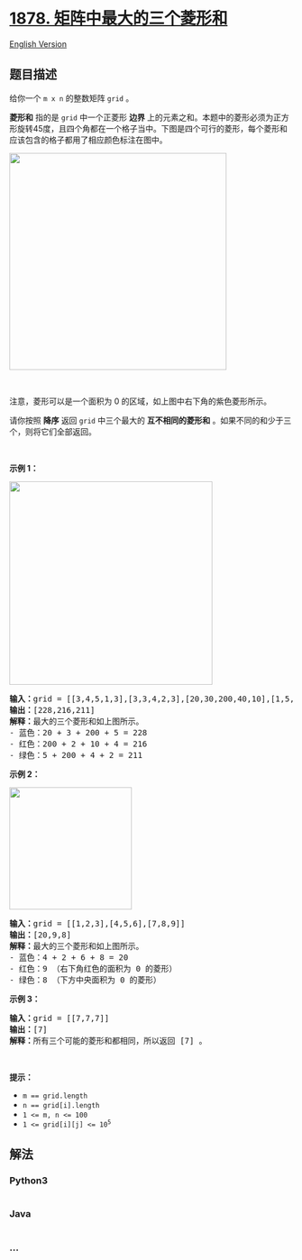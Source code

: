 # [1878. 矩阵中最大的三个菱形和](https://leetcode-cn.com/problems/get-biggest-three-rhombus-sums-in-a-grid)

[English Version](/solution/1800-1899/1878.Get%20Biggest%20Three%20Rhombus%20Sums%20in%20a%20Grid/README_EN.md)

## 题目描述

<!-- 这里写题目描述 -->

<p>给你一个 <code>m x n</code> 的整数矩阵 <code>grid</code> 。</p>

<p><strong>菱形和</strong> 指的是 <code>grid</code> 中一个正菱形 <strong>边界</strong> 上的元素之和。本题中的菱形必须为正方形旋转45度，且四个角都在一个格子当中。下图是四个可行的菱形，每个菱形和应该包含的格子都用了相应颜色标注在图中。</p>
<img alt="" src="https://cdn.jsdelivr.net/gh/doocs/leetcode@main/solution/1800-1899/1878.Get%20Biggest%20Three%20Rhombus%20Sums%20in%20a%20Grid/images/pc73-q4-desc-2.png" style="width: 385px; height: 385px;" />
<p> </p>

<p>注意，菱形可以是一个面积为 0 的区域，如上图中右下角的紫色菱形所示。</p>

<p>请你按照 <strong>降序</strong> 返回 <code>grid</code> 中三个最大的 <strong>互不相同的菱形和</strong> 。如果不同的和少于三个，则将它们全部返回。</p>

<p> </p>

<p><strong>示例 1：</strong></p>
<img alt="" src="https://cdn.jsdelivr.net/gh/doocs/leetcode@main/solution/1800-1899/1878.Get%20Biggest%20Three%20Rhombus%20Sums%20in%20a%20Grid/images/pc73-q4-ex1.png" style="width: 360px; height: 361px;" />
<pre>
<b>输入：</b>grid = [[3,4,5,1,3],[3,3,4,2,3],[20,30,200,40,10],[1,5,5,4,1],[4,3,2,2,5]]
<b>输出：</b>[228,216,211]
<b>解释：</b>最大的三个菱形和如上图所示。
- 蓝色：20 + 3 + 200 + 5 = 228
- 红色：200 + 2 + 10 + 4 = 216
- 绿色：5 + 200 + 4 + 2 = 211
</pre>

<p><strong>示例 2：</strong></p>
<img alt="" src="https://cdn.jsdelivr.net/gh/doocs/leetcode@main/solution/1800-1899/1878.Get%20Biggest%20Three%20Rhombus%20Sums%20in%20a%20Grid/images/pc73-q4-ex2.png" style="width: 217px; height: 217px;" />
<pre>
<b>输入：</b>grid = [[1,2,3],[4,5,6],[7,8,9]]
<b>输出：</b>[20,9,8]
<b>解释：</b>最大的三个菱形和如上图所示。
- 蓝色：4 + 2 + 6 + 8 = 20
- 红色：9 （右下角红色的面积为 0 的菱形）
- 绿色：8 （下方中央面积为 0 的菱形）
</pre>

<p><strong>示例 3：</strong></p>

<pre>
<b>输入：</b>grid = [[7,7,7]]
<b>输出：</b>[7]
<b>解释：</b>所有三个可能的菱形和都相同，所以返回 [7] 。
</pre>

<p> </p>

<p><strong>提示：</strong></p>

<ul>
	<li><code>m == grid.length</code></li>
	<li><code>n == grid[i].length</code></li>
	<li><code>1 <= m, n <= 100</code></li>
	<li><code>1 <= grid[i][j] <= 10<sup>5</sup></code></li>
</ul>


## 解法

<!-- 这里可写通用的实现逻辑 -->

<!-- tabs:start -->

### **Python3**

<!-- 这里可写当前语言的特殊实现逻辑 -->

```python

```

### **Java**

<!-- 这里可写当前语言的特殊实现逻辑 -->

```java

```

### **...**

```

```

<!-- tabs:end -->
